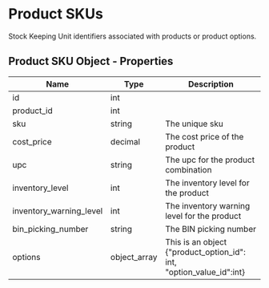 # Product SKUs

Stock Keeping Unit identifiers associated with products or product options.

## Product SKU Object - Properties

| Name | Type | Description |
| --- | --- | --- |
| id | int | |
| product_id | int | |
| sku | string | The unique sku |
| cost_price | decimal | The cost price of the product |
| upc | string | The upc for the product combination |
| inventory_level | int | The inventory level for the product |
| inventory_warning_level | int | The inventory warning level for the product |
| bin_picking_number | string | The BIN picking number |
| options | object_array | This is an object {"product_option_id": int, "option_value_id":int} |

